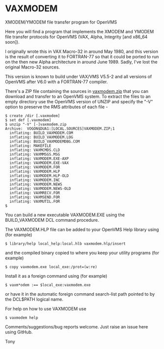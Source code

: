 # VAXMODEM
XMODEM/YMODEM file transfer program for OpenVMS

Here you will find a program that implements the XMODEM and
YMODEM file transfer protocols for OpenVMS (VAX, Alpha,
Integrity [and x86_64 soon]).

I originally wrote this in VAX Macro-32 in around May 1980, and
this version is the result of converting it to FORTRAN-77 so
that it could be ported to run on the then new Alpha architecture
in around June 1989.  Sadly, I've lost the original Macro-32
sources.

This version is known to build under VAX/VMS V5.5-2 and all
versions of OpenVMS after V6.0 with a FORTRAN-77 compiler.

There's a ZIP file containing the sources in
[vaxmodem.zip](https://raw.githubusercontent.com/agn453/VAXMODEM/master/vaxmodem.zip)
that you can download and transfer to an OpenVMS system.  To
extract the files to an empty directory use the OpenVMS version
of UNZIP and specify the "-V" option to preserve the RMS attributes
of each file -

```
$ create /dir [.vaxmodem]
$ set def [.vaxmodem]
$ unzip "-V" [-]vaxmodem.zip
Archive:  VOGON$DUA1:[LOCAL.SOURCES]VAXMODEM.ZIP;1
  inflating: BUILD_VAXMODEM.COM
  inflating: BUILD_VAXMODEM.LOG
  inflating: BUILD_VAXMODEMDBG.COM
  inflating: MAKEFILE
  inflating: VAXMCMDS.CLD
  inflating: VAXMMSGS.MSG
  inflating: VAXMODEM.EXE-AXP
  inflating: VAXMODEM.EXE-VAX
  inflating: VAXMODEM.FOR
  inflating: VAXMODEM.HLP
  inflating: VAXMODEM.HLP-OLD
  inflating: VAXMODEM.INC
  inflating: VAXMODEM.NEWS
  inflating: VAXMODEM.NEWS-OLD
  inflating: VAXMRECV.FOR
  inflating: VAXMSEND.FOR
  inflating: VAXMUTIL.FOR
$
```

You can build a new executable VAXMODEM.EXE using the BUILD_VAXMODEM
DCL command procedure.

The VAXMODEM.HLP file can be added to your OpenVMS Help library
using (for example)

```
$ library/help local_help:local.hlb vaxmodem.hlp/insert
```

and the compiled binary copied to where you keep your utility
programs (for example)
```
$ copy vaxmodem.exe local_exe:/prot=(w:re)
```

Install it as a foreign command using (for example)
```
$ vaxm*odem :== $local_exe:vaxmodem.exe
```
or have it in the automatic foreign command search-list path pointed to
by the DCL$PATH logical name.


For help on how to use VAXMODEM use
```
$ vaxmodem help
```

Comments/suggestions/bug reports welcome.  Just raise an issue here
using GitHub.

Tony
